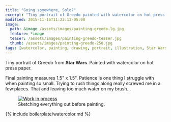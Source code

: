 ```yaml
---
title: "Going somewhere, Solo?"
excerpt: "Tiny portrait of Greedo painted with watercolor on hot press paper."
modified: 2015-11-16T11:22:13-05:00
image: 
  path: &image /assets/images/painting-greedo-lg.jpg
  feature: *image
  teaser: /assets/images/painting-greedo-teaser.jpg
  thumb: /assets/images/painting-greedo-250.jpg
tags: [watercolor, painting, drawing, portrait, illustration, Star Wars]
---
```


Tiny portrait of Greedo from **Star Wars**. Painted with watercolor on hot press paper.

Final painting measures 1.5\" x 1.5\". Patience is one thing I struggle with when painting so small. Trying to rush things along really screwed me in a few places. That and leaving too much water on my brush...

<figure>
  <a href="{{ site.url }}/assets/images/painting-greedo-process-1-lg.jpg"><img src="{{ site.url }}/assets/images/painting-greedo-process-1-900.jpg" alt="Work in process"></a>
  <figcaption>Sketching everything out before painting.</figcaption>
</figure>

{% include boilerplate/watercolor.md %}
